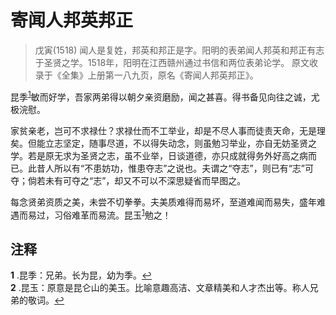 # 寄闻人邦英邦正

> 戊寅(1518)
闻人是复姓，邦英和邦正是字。阳明的表弟闻人邦英和邦正有志于圣贤之学。1518年，阳明在江西赣州通过书信和两位表弟论学。
原文收录于《全集》上册第一八九页，原名《寄闻人邦英邦正》。

昆季<sup id="a1">[1](#f1)</sup>敏而好学，吾家两弟得以朝夕亲资磨励，闻之甚喜。得书备见向往之诚，尤极浣慰。

家贫亲老，岂可不求禄仕？求禄仕而不工举业，却是不尽人事而徒责天命，无是理矣。但能立志坚定，随事尽道，不以得失动念，则虽勉习举业，亦自无妨圣贤之学。若是原无求为圣贤之志，虽不业举，日谈道德，亦只成就得务外好高之病而已。此昔人所以有“不患妨功，惟患夺志”之说也。夫谓之“夺志”，则已有“志”可夺；倘若未有可夺之“志”，却又不可以不深思疑省而早图之。

每念贤弟资质之美，未尝不切拳拳。夫美质难得而易坏，至道难闻而易失，盛年难遇而易过，习俗难革而易流。昆玉<sup id="a1">[1](#f1)</sup>勉之！


## 注释
<b id="f1">1</b> .昆季：兄弟。长为昆，幼为季。[↩](#a1)</br>
<b id="f2">2</b> .昆玉：原意是昆仑山的美玉。比喻意趣高洁、文章精美和人才杰出等。称人兄弟的敬词。[↩](#a2)</br>
